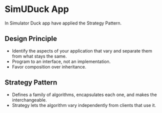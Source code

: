 # SimUDuck App

In Simulator Duck app have applied the Strategy Pattern.

## Design Principle

- Identify the aspects of your application that vary and separate them from what stays the same.
- Program to an interface, not an implementation.
- Favor composition over inheritance.

## Strategy Pattern

- Defines a family of algorithms, encapsulates each one, and makes the interchangeable.
- Strategy lets the algorithm vary independently from clients that use it. 

